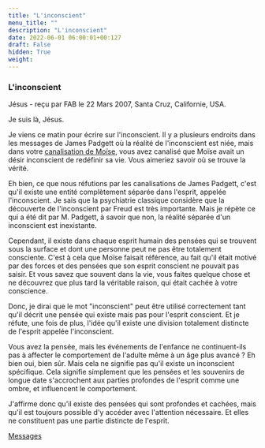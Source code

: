 ```yaml
---
title: "L'inconscient"
menu_title: ""
description: "L'inconscient"
date: 2022-06-01 06:00:01+00:127
draft: False
hidden: True
weight:
---
```

### L'inconscient

Jésus - reçu par FAB le 22 Mars 2007, Santa Cruz, Californie, USA.

Je suis là, Jésus.

Je viens ce matin pour écrire sur l'inconscient. Il y a plusieurs endroits dans les messages de James Padgett où la réalité de l'inconscient est niée, mais dans votre [canalisation de Moïse](/fr-contemporary-messages/fr-contemporary-messages-by-date-order/fr-contemporary-messages-2003/fr-2003-1-8-1-fab-moses/), vous avez canalisé que Moïse avait un désir inconscient de redéfinir sa vie. Vous aimeriez savoir où se trouve la vérité.

Eh bien, ce que nous réfutions par les canalisations de James Padgett, c'est qu'il existe une entité complètement séparée dans l'esprit, appelée l'inconscient. Je sais que la psychiatrie classique considère que la découverte de l'inconscient par Freud est très importante. Mais je répète ce qui a été dit par M. Padgett, à savoir que non, la réalité séparée d'un inconscient est inexistante.

Cependant, il existe dans chaque esprit humain des pensées qui se trouvent sous la surface et dont une personne peut ne pas être totalement consciente. C'est à cela que Moïse faisait référence, au fait qu'il était motivé par des forces et des pensées que son esprit conscient ne pouvait pas saisir. Et vous savez que souvent dans la vie, vous faites quelque chose et ne découvrez que plus tard la véritable raison, qui était cachée à votre conscience.

Donc, je dirai que le mot "inconscient" peut être utilisé correctement tant qu'il décrit une pensée qui existe mais pas pour l'esprit conscient. Et je réfute, une fois de plus, l'idée qu'il existe une division totalement distincte de l'esprit appelée l'inconscient.

Vous avez la pensée, mais les événements de l'enfance ne continuent-ils pas à affecter le comportement de l'adulte même à un âge plus avancé ? Eh bien oui, bien sûr. Mais cela ne signifie pas qu'il existe un inconscient spécifique. Cela signifie simplement que les pensées et les souvenirs de longue date s'accrochent aux parties profondes de l'esprit comme une ombre, et influencent le comportement.

J'affirme donc qu'il existe des pensées qui sont profondes et cachées, mais qu'il est toujours possible d'y accéder avec l'attention nécessaire. Et elles ne constituent pas une partie distincte de l'esprit.

[Messages](/fr-contemporary-messages/fr-contemporary-messages-by-date-order/fr-contemporary-messages-2007)

